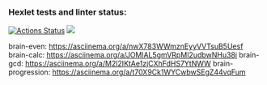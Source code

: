 ### Hexlet tests and linter status:
[![Actions Status](https://github.com/KamilKarimov/python-project-lvl1/workflows/hexlet-check/badge.svg)](https://github.com/KamilKarimov/python-project-lvl1/actions)
<a href="https://codeclimate.com/github/KamilKarimov/python-project-lvl1/maintainability"><img src="https://api.codeclimate.com/v1/badges/37d78b5c1e696b40eb63/maintainability" /></a>

brain-even: https://asciinema.org/a/nwX783WWmznEyyVVTsuB5Uesf
brain-calc: https://asciinema.org/a/JOMlAL5gmVRpMI2udbwNHu38i
brain-gcd: https://asciinema.org/a/M2l2IKtAe1zjCXhFdHS7YtNWW
brain-progression: https://asciinema.org/a/t70X9Ck1WYCwbwSEgZ44vqFum